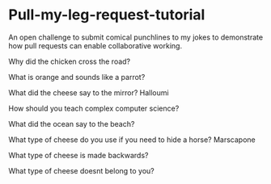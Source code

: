 # Pull-my-leg-request-tutorial
An open challenge to submit comical punchlines to my jokes to demonstrate how pull requests can enable collaborative working.

Why did the chicken cross the road?

What is orange and sounds like a parrot?

What did the cheese say to the mirror?
Halloumi

How should you teach complex computer science?

What did the ocean say to the beach?

What type of cheese do you use if you need to hide a horse?
Marscapone

What type of cheese is made backwards?

What type of cheese doesnt belong to you?
